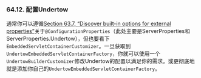 ### 64.12. 配置Undertow

通常你可以遵循[Section 63.7, “Discover built-in options for external properties”](http://docs.spring.io/spring-boot/docs/current-SNAPSHOT/reference/htmlsingle/#howto-discover-build-in-options-for-external-properties)关于`@ConfigurationProperties`（此处主要是ServerProperties和ServerProperties.Undertow），但也要看下`EmbeddedServletContainerCustomizer`。一旦获取到`UndertowEmbeddedServletContainerFactory`，你就可以使用一个`UndertowBuilderCustomizer`修改Undertow的配置以满足你的需求。或更彻底地就是添加你自己的`UndertowEmbeddedServletContainerFactory`。
